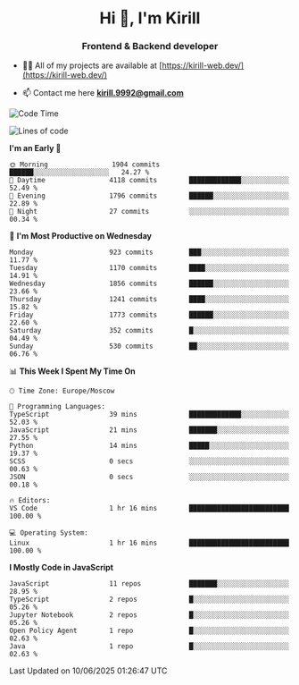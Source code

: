 <h1 align="center">Hi 👋, I'm Kirill</h1>
<h3 align="center">Frontend & Backend developer</h3>

- 👨‍💻 All of my projects are available at [https://kirill-web.dev/](https://kirill-web.dev/)

- 📫 Contact me here **kirill.9992@gmail.com**











<!--START_SECTION:waka-->
![Code Time](http://img.shields.io/badge/Code%20Time-2%2C249%20hrs%2048%20mins-blue)

![Lines of code](https://img.shields.io/badge/From%20Hello%20World%20I%27ve%20Written-5.0%20million%20lines%20of%20code-blue)

**I'm an Early 🐤** 

```text
🌞 Morning                1904 commits        ██████░░░░░░░░░░░░░░░░░░░   24.27 % 
🌆 Daytime                4118 commits        █████████████░░░░░░░░░░░░   52.49 % 
🌃 Evening                1796 commits        ██████░░░░░░░░░░░░░░░░░░░   22.89 % 
🌙 Night                  27 commits          ░░░░░░░░░░░░░░░░░░░░░░░░░   00.34 % 
```
📅 **I'm Most Productive on Wednesday** 

```text
Monday                   923 commits         ███░░░░░░░░░░░░░░░░░░░░░░   11.77 % 
Tuesday                  1170 commits        ████░░░░░░░░░░░░░░░░░░░░░   14.91 % 
Wednesday                1856 commits        ██████░░░░░░░░░░░░░░░░░░░   23.66 % 
Thursday                 1241 commits        ████░░░░░░░░░░░░░░░░░░░░░   15.82 % 
Friday                   1773 commits        ██████░░░░░░░░░░░░░░░░░░░   22.60 % 
Saturday                 352 commits         █░░░░░░░░░░░░░░░░░░░░░░░░   04.49 % 
Sunday                   530 commits         ██░░░░░░░░░░░░░░░░░░░░░░░   06.76 % 
```


📊 **This Week I Spent My Time On** 

```text
🕑︎ Time Zone: Europe/Moscow

💬 Programming Languages: 
TypeScript               39 mins             █████████████░░░░░░░░░░░░   52.03 % 
JavaScript               21 mins             ███████░░░░░░░░░░░░░░░░░░   27.55 % 
Python                   14 mins             █████░░░░░░░░░░░░░░░░░░░░   19.37 % 
SCSS                     0 secs              ░░░░░░░░░░░░░░░░░░░░░░░░░   00.63 % 
JSON                     0 secs              ░░░░░░░░░░░░░░░░░░░░░░░░░   00.18 % 

🔥 Editors: 
VS Code                  1 hr 16 mins        █████████████████████████   100.00 % 

💻 Operating System: 
Linux                    1 hr 16 mins        █████████████████████████   100.00 % 
```

**I Mostly Code in JavaScript** 

```text
JavaScript               11 repos            ███████░░░░░░░░░░░░░░░░░░   28.95 % 
TypeScript               2 repos             █░░░░░░░░░░░░░░░░░░░░░░░░   05.26 % 
Jupyter Notebook         2 repos             █░░░░░░░░░░░░░░░░░░░░░░░░   05.26 % 
Open Policy Agent        1 repo              █░░░░░░░░░░░░░░░░░░░░░░░░   02.63 % 
Java                     1 repo              █░░░░░░░░░░░░░░░░░░░░░░░░   02.63 % 
```




 Last Updated on 10/06/2025 01:26:47 UTC
<!--END_SECTION:waka-->
